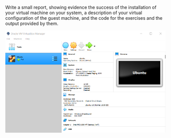 Write a small report, showing evidence the success of the installation of your virtual
machine on your system, a description of your virtual configuration of the guest machine, and the code for the exercises and the output provided by them.

![image info](./screenshots/VM.png)